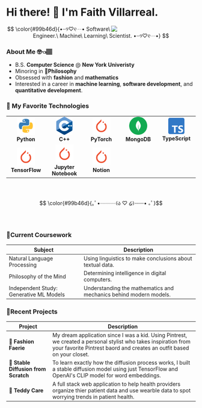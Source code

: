 

# Hi there! 🤗 I'm Faith Villarreal.
<img align='right' src='https://i.pinimg.com/originals/fd/29/17/fd2917011ee86ab92408f9eb6fd3c6f8.png' width='225"'>

$$  \color{#99b46d}{•┈୨♡୧┈• Software\ Engineer.\ Machine\ Learning\ Scientist. •┈୨♡୧┈•} $$

### About Me 🤓👈🏽
- B.S. **Computer Science** @ **New York Univeristy**
- Minoring in **🏺Philosophy**
- Obsessed with **fashion** and **mathematics**
- Interested in a career in **machine learning**, **software development**, and **quantitative development**. 

### 💌 My Favorite Technologies

<table>
  <tr>
    <td align="center" width="96">
        <img src="./img/python.svg" width="48" height="48" alt="Python" />
      <br><b>Python</b>
    </td>
    <td align="center" width="96">
        <img src="./img/cpp.png" width="43" height="48" alt="Golang" />
      <br><b>C++</b>
    </td>
    <td align="center" width="96">
        <img src="./img/pytorch.png" width="48" height="48" alt="Jsonnet" />
      <br><b>PyTorch</b>
    </td>
      <td align="center" width="96">
        <img src="./img/mongodb.svg" width="48" height="48" alt="Jsonnet" />
      <br><b>MongoDB</b>
    </td>
    <td align="center" width="96">
        <img src="./img/typescript.png" width="43" height="43" alt="Jsonnet" />
      <br><b>TypeScript</b>
    </td>
  </tr>
  <tr>
    <td align="center" width="96">
        <img src="./img/pytorch.png" width="48" height="48" alt="Jsonnet" />
      <br><b>TensorFlow</b>
    </td>
    <td align="center" width="96">
        <img src="./img/pytorch.png" width="48" height="48" alt="Jsonnet" />
      <br><b>Jupyter Notebook</b>
    </td>
    <td align="center" width="96">
        <img src="./img/pytorch.png" width="48" height="48" alt="Jsonnet" />
      <br><b>Notion</b>
    </td>
  </tr>
</table>
 
<br><br>
$$ \color{#99b46d}{｡ﾟ•┈┈┈꒰ა ♡ ໒꒱┈┈┈•  ｡ﾟ}$$
<br><br>

### 🍓Current Coursework


| Subject                                | Description                                                             |
|----------------------------------------|-------------------------------------------------------------------------|
| Natural Language Processing            | Using linguistics to make conclusions about textual data.               |
| Philosophy of the Mind                 | Determining intelligence in digital computers.                          |
| Independent Study: Generative ML Models| Understanding the mathematics and mechanics behind modern models.    |

### 🍄Recent Projects
| Project                                | Description                                                             |
|----------------------------------------|-------------------------------------------------------------------------|
| 🌺 **Fashion Faerie**                 | My dream application since I was a kid. Using Pintrest, we created a personal stylist who takes inspiration from your favorite Pintrest baord and creates an outfit based on your closet. |
| 🌸 **Stable Diffusion from Scratch** | To learn exactly how the diffusion process works, I built a stable diffusion model using just TensorFlow and OpenAI's CLIP model for word embeddings. |
| 🌼 **Teddy Care** | A full stack web application to help health providers organize thier patient data and use wearble data to spot worrying trends in patient health. |
